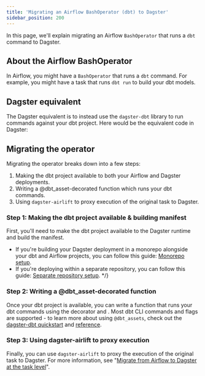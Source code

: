 ```yaml
---
title: 'Migrating an Airflow BashOperator (dbt) to Dagster'
sidebar_position: 200
---
```


In this page, we'll explain migrating an Airflow `BashOperator` that runs a `dbt` command to Dagster.

## About the Airflow BashOperator

In Airflow, you might have a `BashOperator` that runs a `dbt` command. For example, you might have a task that runs `dbt run` to build your dbt models.

<CodeExample path="docs_snippets/docs_snippets/integrations/airlift/operator_migration/bash_operator_dbt.py" />

## Dagster equivalent

The Dagster equivalent is to instead use the `dagster-dbt` library to run commands against your dbt project. Here would be the equivalent code in Dagster:

<CodeExample path="docs_snippets/docs_snippets/integrations/airlift/operator_migration/using_dbt_assets.py" />

## Migrating the operator

Migrating the operator breaks down into a few steps:

1. Making the dbt project available to both your Airflow and Dagster deployments.
2. Writing a @dbt_asset-decorated function which runs your dbt commands.
3. Using `dagster-airlift` to proxy execution of the original task to Dagster.

### Step 1: Making the dbt project available & building manifest

First, you'll need to make the dbt project available to the Dagster runtime and build the manifest.

- If you're building your Dagster deployment in a monorepo alongside your dbt and Airflow projects, you can follow this guide: [Monorepo setup](/integrations/libraries/dbt/reference#deploying-a-dagster-project-with-a-dbt-project).
- If you're deploying within a separate repository, you can follow this guide: [Separate repository setup](/integrations/libraries/dbt/reference#deploying-a-dbt-project-from-a-separate-git-repository). \*/}

### Step 2: Writing a @dbt_asset-decorated function

Once your dbt project is available, you can write a function that runs your dbt commands using the <PyObject section="libraries" object="dbt_assets" module="dagster_dbt"/> decorator and <PyObject section="libraries" object="DbtCliResource" module="dagster_dbt"/>. Most dbt CLI commands and flags are supported - to learn more about using `@dbt_assets`, check out the [dagster-dbt quickstart](/integrations/libraries/dbt/transform-dbt) and [reference](/integrations/libraries/dbt/reference).

### Step 3: Using dagster-airlift to proxy execution

Finally, you can use `dagster-airlift` to proxy the execution of the original task to Dagster. For more information, see "[Migrate from Airflow to Dagster at the task level](../task-level-migration/)".
